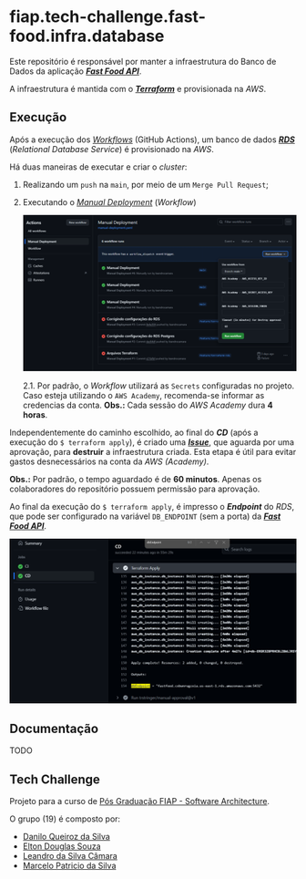 # fiap.tech-challenge.fast-food.infra.database

Este repositório é responsável por manter a infraestrutura do Banco de Dados da aplicação [**_Fast Food API_**](https://github.com/leandrocamara/fiap.tech-challenge.fast-food.api).

A infraestrutura é mantida com o [**_Terraform_**](https://www.terraform.io/) e provisionada na _AWS_.

## Execução

Após a execução dos [_Workflows_](https://github.com/leandrocamara/fiap.tech-challenge.fast-food.infra.database/actions) (GitHub Actions), um banco de dados [**_RDS_**](https://docs.aws.amazon.com/eks/) (_Relational Database Service_) é provisionado na _AWS_.

Há duas maneiras de executar e criar o _cluster_:

1. Realizando um `push` na `main`, por meio de um `Merge Pull Request`;

2. Executando o [_Manual Deployment_](https://github.com/leandrocamara/fiap.tech-challenge.fast-food.infra.database/actions/workflows/manual-deployment.yaml) (_Workflow_)

    ![Manual Deployment](./docs/manual-deployment.png)

    2.1. Por padrão, o _Workflow_ utilizará as `Secrets` configuradas no projeto. Caso esteja utilizando o `AWS Academy`, recomenda-se informar as credencias da conta. **Obs.:** Cada sessão do _AWS Academy_ dura **4 horas**.

Independentemente do caminho escolhido, ao final do **_CD_** (após a execução do `$ terraform apply`), é criado uma [**_Issue_**](https://github.com/leandrocamara/fiap.tech-challenge.fast-food.infra.database/issues), que aguarda por uma aprovação, para **destruir** a infraestrutura criada. Esta etapa é útil para evitar gastos desnecessários na conta da _AWS (Academy)_.

  **Obs.:** Por padrão, o tempo aguardado é de **60 minutos**. Apenas os colaboradores do repositório possuem permissão para aprovação.

Ao final da execução do `$ terraform apply`, é impresso o **_Endpoint_** do _RDS_, que pode ser configurado na variável `DB_ENDPOINT` (sem a porta) da [**_Fast Food API_**](https://github.com/leandrocamara/fiap.tech-challenge.fast-food.api).

  ![DB_ENDPOINT](./docs/db-endpoint.png)

## Documentação

TODO

## Tech Challenge
Projeto para a curso de [Pós Graduação FIAP - Software Architecture](https://postech.fiap.com.br/curso/software-architecture/).

O grupo (19) é composto por:
- [Danilo Queiroz da Silva](https://github.com/DaniloQueirozSilva)
- [Elton Douglas Souza](https://github.com/eltonds88)
- [Leandro da Silva Câmara](https://github.com/leandrocamara)
- [Marcelo Patricio da Silva](https://github.com/mpatricio007)